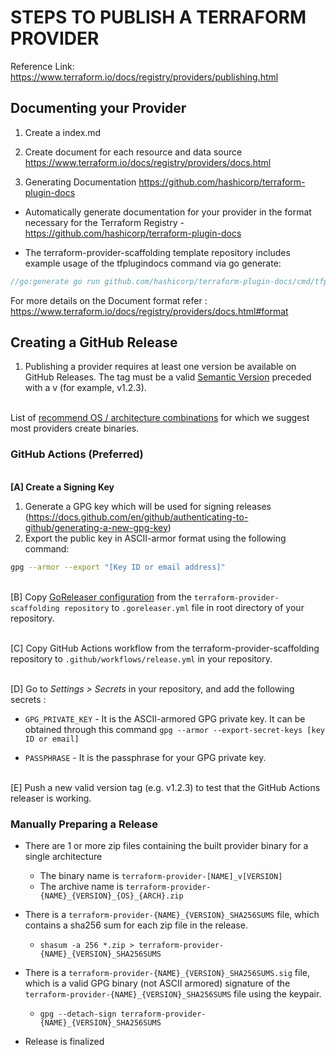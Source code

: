 # STEPS TO PUBLISH A TERRAFORM PROVIDER

Reference Link: https://www.terraform.io/docs/registry/providers/publishing.html

## Documenting your Provider
1. Create a index.md
2. Create document for each resource and data source
https://www.terraform.io/docs/registry/providers/docs.html

3.  Generating Documentation 
https://github.com/hashicorp/terraform-plugin-docs

* Automatically generate documentation for your provider in the format necessary for the Terraform Registry - https://github.com/hashicorp/terraform-plugin-docs

* The terraform-provider-scaffolding template repository includes example usage of the tfplugindocs command via go generate:

```GO
//go:generate go run github.com/hashicorp/terraform-plugin-docs/cmd/tfplugindocs
```

For more details on the Document format refer : https://www.terraform.io/docs/registry/providers/docs.html#format

## Creating a GitHub Release 
1. Publishing a provider requires at least one version be available on GitHub Releases. The tag must be a valid [Semantic Version](https://semver.org/) preceded with a v (for example, v1.2.3).

<br> List of [recommend OS / architecture combinations](https://www.terraform.io/docs/registry/providers/os-arch.html) for which we suggest most providers create binaries.
 
 ### GitHub Actions (Preferred)
 
<br> **[A] Create a Signing Key**
 1. Generate a GPG key which will be used for signing releases (https://docs.github.com/en/github/authenticating-to-github/generating-a-new-gpg-key)
 2. Export the public key in ASCII-armor format using the following command:
```bash
gpg --armor --export "[Key ID or email address]"
```

<br> [B] Copy [GoReleaser configuration](https://github.com/hashicorp/terraform-provider-scaffolding/blob/master/.goreleaser.yml) from the `terraform-provider-scaffolding repository` to `.goreleaser.yml` file in root directory of your repository.

<br> [C] Copy GitHub Actions workflow from the terraform-provider-scaffolding repository to `.github/workflows/release.yml` in your repository.

<br> [D] Go to *Settings > Secrets* in your repository, and add the following secrets : 

- `GPG_PRIVATE_KEY`  -  It is the ASCII-armored GPG private key. It can be obtained through this command `gpg --armor --export-secret-keys [key ID or email]`

- `PASSPHRASE`  -  It is the passphrase for your GPG private key.

<br> [E] Push a new valid version tag (e.g. v1.2.3) to test that the GitHub Actions releaser is working.

### Manually Preparing a Release
- There are 1 or more zip files containing the built provider binary for a single architecture
  - The binary name is `terraform-provider-[NAME]_v[VERSION]`
  - The archive name is `terraform-provider-{NAME}_{VERSION}_{OS}_{ARCH}.zip`

- There is a `terraform-provider-{NAME}_{VERSION}_SHA256SUMS` file, which contains a sha256 sum for each zip file in the release.
  - `shasum -a 256 *.zip > terraform-provider-{NAME}_{VERSION}_SHA256SUMS`

- There is a `terraform-provider-{NAME}_{VERSION}_SHA256SUMS.sig` file, which is a valid GPG binary (not ASCII armored) signature of the `terraform-provider-{NAME}_{VERSION}_SHA256SUMS` file using the keypair.
  - `gpg --detach-sign terraform-provider-{NAME}_{VERSION}_SHA256SUMS`

- Release is finalized
 
 
 
 
 
 
 
 
